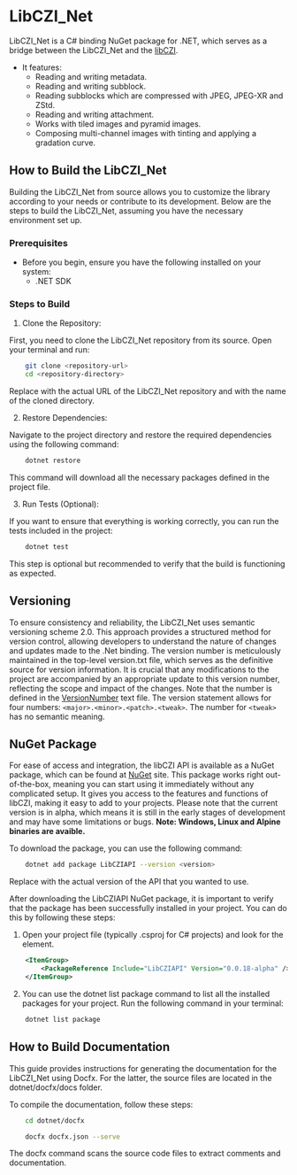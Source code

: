 # LibCZI_Net

LibCZI_Net is a C# binding NuGet package for .NET, which serves as a bridge between the LibCZI_Net and the [libCZI](https://github.com/ZEISS/libczi).

- It features:
	- Reading and writing metadata.
	- Reading and writing subblock.
	- Reading subblocks which are compressed with JPEG, JPEG-XR and ZStd.
	- Reading and writing attachment.
	- Works with tiled images and pyramid images.
	- Composing multi-channel images with tinting and applying a gradation curve.

## How to Build the LibCZI_Net

Building the LibCZI_Net from source allows you to customize the library according to your needs or contribute to its development. Below are the steps to build the LibCZI_Net, assuming you have the necessary environment set up.

### Prerequisites

- Before you begin, ensure you have the following installed on your system:
	- .NET SDK

### Steps to Build

1. Clone the Repository:

First, you need to clone the LibCZI_Net repository from its source. Open your terminal and run:

```bash
	git clone <repository-url>
	cd <repository-directory>
```

Replace <repository-url> with the actual URL of the LibCZI_Net repository and <repository-directory> with the name of the cloned directory.

2. Restore Dependencies:

Navigate to the project directory and restore the required dependencies using the following command:

```bash
	dotnet restore
```

This command will download all the necessary packages defined in the project file.

3. Run Tests (Optional):

If you want to ensure that everything is working correctly, you can run the tests included in the project:

```bash
	dotnet test
```

This step is optional but recommended to verify that the build is functioning as expected.

## Versioning

To ensure consistency and reliability, the LibCZI_Net uses semantic versioning scheme 2.0. This approach provides a structured method for version control, allowing developers to understand the nature of changes and updates made to the .Net binding. The version number is meticulously maintained in the top-level version.txt file, which serves as the definitive source for version information. It is crucial that any modifications to the project are accompanied by an appropriate update to this version number, reflecting the scope and impact of the changes.
Note that the number is defined in the  [VersionNumber](https://github.com/ZEISS/LibCZI_NET/blob/main/version.txt) text file. The version statement allows for four numbers: ``<major>.<minor>.<patch>.<tweak>``. The number for ``<tweak>`` has no semantic meaning.

## NuGet Package

For ease of access and integration, the libCZI API is available as a NuGet package, which can be found at [NuGet](https://www.nuget.org/packages/LibCZIAPI) site. This package works right out-of-the-box, meaning you can start using it immediately without any complicated setup. It gives you access to the features and functions of libCZI, making it easy to add to your projects. Please note that the current version is in alpha, which means it is still in the early stages of development and may have some limitations or bugs.
**Note: Windows, Linux and Alpine binaries are avaible.**

To download the package, you can use the following command:

```bash
	dotnet add package LibCZIAPI --version <version>
```
Replace <version> with the actual version of the API that you wanted to use.

After downloading the LibCZIAPI NuGet package, it is important to verify that the package has been successfully installed in your project. You can do this by following these steps:

1. Open your project file (typically .csproj for C# projects) and look for the <PackageReference> element.

```xml
	<ItemGroup>
		<PackageReference Include="LibCZIAPI" Version="0.0.18-alpha" />
	</ItemGroup>
```


2. You can use the dotnet list package command to list all the installed packages for your project. Run the following command in your terminal:

```bash
	dotnet list package
```

## How to Build Documentation
This guide provides instructions for generating the documentation for the LibCZI_Net using Docfx. For the latter, the source files are located in the dotnet/docfx/docs folder.

To compile the documentation, follow these steps:

```bash
	cd dotnet/docfx
```

```bash
	docfx docfx.json --serve
```

The docfx command scans the source code files to extract comments and documentation.
